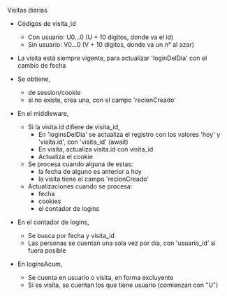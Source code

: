 Visitas diarias
- Códigos de visita_id
	- Con usuario: U0...0 (U + 10 dígitos, donde va el id)
	- Sin usuario: V0...0 (V + 10 dígitos, donde va un n° al azar)

- La visita está siempre vigente, para actualizar 'loginDelDia' con el cambio de fecha

- Se obtiene,
	- de session/cookie
	- si no existe, crea una, con el campo 'recienCreado'

- En el middleware,
	- Si la visita.id difiere de visita_id,
		- En 'loginsDelDia' se actualiza el registro con los valores 'hoy' y 'visita.id', con 'visita_id' (await)
		- En visita, actualiza visita.id con visita_id
		- Actualiza el cookie
	- Se procesa cuando alguna de estas:
		- la fecha de alguno es anterior a hoy
		- la visita tiene el campo 'recienCreado'
	- Actualizaciones cuando se procesa:
		- fecha
		- cookies
		- el contador de logins

- En el contador de logins,
	- Se busca por fecha y visita_id
	- Las personas se cuentan una sola vez por día, con 'usuario_id' si fuera posible

- En loginsAcum,
	- Se cuenta en usuario o visita, en forma excluyente
	- Si es visita, se cuentan los que tiene usuario (comienzan con "U")
